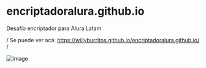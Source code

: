 # encriptadoralura.github.io
Desafío encriptador para Alura Latam

/ Se puede ver acá: https://willyburritos.github.io/encriptadoralura.github.io/ /


![image](https://github.com/WillyBurritos/encriptadoralura.github.io/assets/108031856/57d1d221-b236-4586-a062-01c0b45c9d71)

